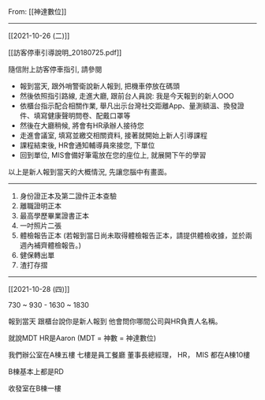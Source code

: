 
From: [[神達數位]]

---

[[2021-10-26 (二)]]

[[訪客停車引導說明_20180725.pdf]]

隨信附上訪客停車指引, 請參閱
 - 報到當天, 跟外哨警衛說新人報到, 把機車停放在碼頭
 - 然後依照指引路線, 走進大廳, 跟前台人員說: 我是今天報到的新人OOO
 - 依櫃台指示配合相關作業, 舉凡出示台灣社交距離App、量測額溫、換發證件、填寫健康聲明問卷、配戴口罩等
 - 然後在大廳稍候, 將會有HR承辦人接待您
 - 走進會議室, 填寫並繳交相關資料, 接著就開始上新人引導課程
 - 課程結束後, HR會通知輔導員來接您, 下單位
 - 回到單位, MIS會備好筆電放在您的座位上, 就展開下午的學習

以上是新人報到當天的大概情況, 先讓您腦中有畫面。

---

1. 身份證正本及第二證件正本查驗
1. 離職證明正本
1. 最高學歷畢業證書正本
1. 一吋照片二張
1. 體檢報告正本 (若報到當日尚未取得體檢報告正本，請提供體檢收據，並於兩週內補齊體檢報告。)
1. 健保轉出單
1. 渣打存摺

---

[[2021-10-28 (四)]]

730 ~ 930 - 1630 ~ 1830

報到當天 跟櫃台說你是新人報到 他會問你哪間公司與HR負責人名稱。

就說MDT HR是Aaron  (MDT =  神數 = 神達數位)

我們辦公室在A棟五樓 七樓是員工餐廳 董事長總經理， HR， MIS 都在A棟10樓

B棟基本上都是RD

收發室在B棟一樓
